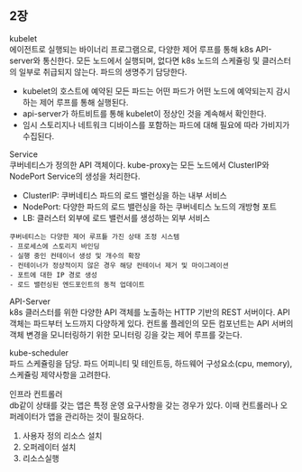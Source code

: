## 2장 

kubelet  
에이전트로 실행되는 바이너리 프로그램으로, 다양한 제어 루프를 통해 k8s API-server와 통신한다. 모든 노드에서 실행되며, 없다면 k8s 노드의 스케쥴링 및 클러스터의 일부로 취급되지 않는다. 파드의 생명주기 담당한다.

- kubelet의 호스트에 예약된 모든 파드는 어떤 파드가 어떤 노드에 예약되는지 감시하는 제어 루프를 통해 실행된다.
- api-server가 하트비트를 통해 kubelet이 정상인 것을 계속해서 확인한다. 
- 임시 스토리지나 네트워크 디바이스를 포함하는 파드에 대해 필요에 따라 가비지가 수집된다.

Service    
쿠버네티스가 정의한 API 객체이다. kube-proxy는 모든 노드에서 ClusterIP와 NodePort Service의 생성을 처리한다. 
- ClusterIP: 쿠버네티스 파드의 로드 밸런싱을 하는 내부 서비스
- NodePort: 다양한 파드의 로드 밸런싱을 하는 쿠버네티스 노드의 개방형 포트
- LB: 클러스터 외부에 로드 밸런서를 생성하는 외부 서비스

```
쿠버네티스는 다양한 제어 루프틑 가진 상태 조정 시스템
- 프로세스에 스토리지 바인딩
- 실행 중인 컨테이너 생성 및 개수의 확장
- 컨테이너가 정상적이지 않은 경우 해당 컨테이너 제거 및 마이그레이션
- 포트에 대한 IP 경로 생성
- 로드 밸런싱된 엔드포인트의 동적 업데이트 
```

API-Server  
k8s 클러스터를 위한 다양한 API 객체를 노출하는 HTTP 기반의 REST 서버이다. API 객체는 파드부터 노드까지 다양하게 있다. 
컨트롤 플레인의 모든 컴포넌트는 API 서버의 객체 변경을 모니터링하기 위한 모니터링 깅을 갖는 제어 루프를 갖는다.

kube-scheduler  
파드 스케쥴링을 담당. 파드 어피니티 및 테인트등, 하드웨어 구성요소(cpu, memory), 스케쥴링 제약사항을 고려한다.

인프라 컨트롤러  
db같이 상태를 갖는 앱은 특정 운영 요구사항을 갖는 경우가 있다. 이때 컨트롤러나 오퍼레이터가 앱을 관리하는 것이 필요하다. 
1. 사용자 정의 리소스 설치
2. 오퍼레이터 설치
3. 리소스실행